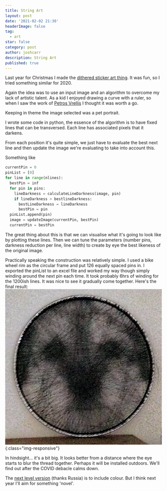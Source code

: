```yaml
---
title: String Art
layout: post
date: '2021-02-02 21:30'
headerImage: false
tag:
  - art
star: false
category: post
author: joshcarr
description: String Art
published: true
---
```

<div markdown="1" class="contentCont" id="scroll">

Last year for Christmas I made the [dithered sticker art thing](https://algorithmic-art.firebaseapp.com/). It was fun, so I tried something similar for 2020.

Again the idea was to use an input image and an algorithm to overcome my lack of artistic talent. As a kid I enjoyed drawing a curve with a ruler, so when I saw the work of [Petros Vrellis](http://artof01.com/vrellis/works/knit.html) I thought it was worth a go. 

Keeping in theme the image selected was a pet portrait. 

I wrote some code in python, the essence of the algorithm is to have fixed lines that can be transversed. Each line has associated pixels that it darkens. 

From each position it's quite simple, we just have to evaluate the best next line and then update the image we're evaluating to take into account this.

Something like
```python
currentPin = 0
pinList = [0]
for line in range(nlines):
  bestPin = inf
  for pin in pins:
    lineDarkness = calculateLineDarkness(image, pin)
    if lineDarkness > bestlineDarkness:
      bestLineDarkness = lineDarkness
      bestPin = pin
  pinList.append(pin)
  image = updateImage(currentPin, bestPin)
  currentPin = bestPin
```

The great thing about this is that we can visualise what it's going to look like by plotting these lines. Then we can tune the parameters (number pins, darkness reduction per line, line width) to create by eye the best likeness of the original image.

Practically speaking the construction was relatively simple. I used a bike wheel rim as the circular frame and put 126 equally spaced pins in. I exported the pinList to an excel file and worked my way though simply winding around the next pin each time. It took probably 6hrs of winding for the 1200ish lines. It was nice to see it gradually come together. Here's the final result:
![molePicture](/assets/images/algoart/mole.jpg){:class="img-responsive"}

In hindsight... it's a bit big. It looks better from a distance where the eye starts to blur the thread together. Perhaps it will be installed outdoors. We'll find out after the COVID debacle calms down.


The [next level version](https://news.artnet.com/art-world/ani-abakumova-thread-art-computer-1626352) (thanks Russia) is to include colour. But I think next year I'll aim for something 'novel'.

</div>